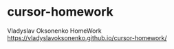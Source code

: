 # cursor-homework
Vladyslav Oksonenko HomeWork 
https://vladyslavoksonenko.github.io/cursor-homework/
